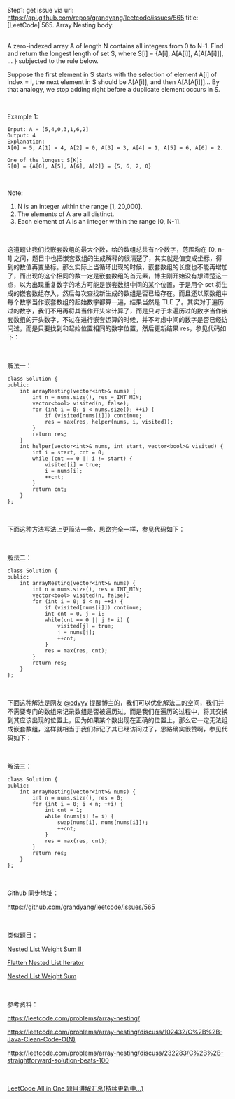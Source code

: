 Step1: get issue via url: https://api.github.com/repos/grandyang/leetcode/issues/565 
 title:[LeetCode] 565. Array Nesting 
 body:  
  

A zero-indexed array A of length N contains all integers from 0 to N-1. Find and return the longest length of set S, where S[i] = {A[i], A[A[i]], A[A[A[i]]], ... } subjected to the rule below.

Suppose the first element in S starts with the selection of element A[i] of index = i, the next element in S should be A[A[i]], and then A[A[A[i]]]… By that analogy, we stop adding right before a duplicate element occurs in S.

 

Example 1:
    
    
    Input: A = [5,4,0,3,1,6,2]
    Output: 4
    Explanation: 
    A[0] = 5, A[1] = 4, A[2] = 0, A[3] = 3, A[4] = 1, A[5] = 6, A[6] = 2.
    
    One of the longest S[K]:
    S[0] = {A[0], A[5], A[6], A[2]} = {5, 6, 2, 0}
    

 

Note:

  1. N is an integer within the range [1, 20,000].
  2. The elements of A are all distinct.
  3. Each element of A is an integer within the range [0, N-1].



 

这道题让我们找嵌套数组的最大个数，给的数组总共有n个数字，范围均在 [0, n-1] 之间，题目中也把嵌套数组的生成解释的很清楚了，其实就是值变成坐标，得到的数值再变坐标。那么实际上当循环出现的时候，嵌套数组的长度也不能再增加了，而出现的这个相同的数一定是嵌套数组的首元素，博主刚开始没有想清楚这一点，以为出现重复数字的地方可能是嵌套数组中间的某个位置，于是用个 set 将生成的嵌套数组存入，然后每次查找新生成的数组是否已经存在。而且还以原数组中每个数字当作嵌套数组的起始数字都算一遍，结果当然是 TLE 了。其实对于遍历过的数字，我们不用再将其当作开头来计算了，而是只对于未遍历过的数字当作嵌套数组的开头数字，不过在进行嵌套运算的时候，并不考虑中间的数字是否已经访问过，而是只要找到和起始位置相同的数字位置，然后更新结果 res，参见代码如下：

 

解法一：
    
    
    class Solution {
    public:
        int arrayNesting(vector<int>& nums) {
            int n = nums.size(), res = INT_MIN;
            vector<bool> visited(n, false);
            for (int i = 0; i < nums.size(); ++i) {
                if (visited[nums[i]]) continue;
                res = max(res, helper(nums, i, visited));
            }
            return res;
        }
        int helper(vector<int>& nums, int start, vector<bool>& visited) {
            int i = start, cnt = 0;
            while (cnt == 0 || i != start) {
                visited[i] = true;
                i = nums[i];
                ++cnt;
            }
            return cnt;
        }
    };

 

下面这种方法写法上更简洁一些，思路完全一样，参见代码如下：

 

解法二：
    
    
    class Solution {
    public:
        int arrayNesting(vector<int>& nums) {
            int n = nums.size(), res = INT_MIN;
            vector<bool> visited(n, false);
            for (int i = 0; i < n; ++i) {
                if (visited[nums[i]]) continue;
                int cnt = 0, j = i;
                while(cnt == 0 || j != i) {
                    visited[j] = true;
                    j = nums[j];
                    ++cnt;
                }
                res = max(res, cnt);
            }
            return res;
        }
    };

 

下面这种解法是网友 [@edyyy](https://www.cnblogs.com/grandyang/p/6932727.html#3761612) 提醒博主的，我们可以优化解法二的空间，我们并不需要专门的数组来记录数组是否被遍历过，而是我们在遍历的过程中，将其交换到其应该出现的位置上，因为如果某个数出现在正确的位置上，那么它一定无法组成嵌套数组，这样就相当于我们标记了其已经访问过了，思路确实很赞啊，参见代码如下：

 

解法三：
    
    
    class Solution {
    public:
        int arrayNesting(vector<int>& nums) {
            int n = nums.size(), res = 0;
            for (int i = 0; i < n; ++i) {
                int cnt = 1;
                while (nums[i] != i) {
                    swap(nums[i], nums[nums[i]]);
                    ++cnt;
                }
                res = max(res, cnt);
            }
            return res;
        }
    };

 

Github 同步地址：

<https://github.com/grandyang/leetcode/issues/565>

 

类似题目：

[Nested List Weight Sum II](http://www.cnblogs.com/grandyang/p/5615583.html)

[Flatten Nested List Iterator](http://www.cnblogs.com/grandyang/p/5358793.html) 

[Nested List Weight Sum](http://www.cnblogs.com/grandyang/p/5340305.html)

 

参考资料：

<https://leetcode.com/problems/array-nesting/>

<https://leetcode.com/problems/array-nesting/discuss/102432/C%2B%2B-Java-Clean-Code-O(N)>

<https://leetcode.com/problems/array-nesting/discuss/232283/C%2B%2B-straightforward-solution-beats-100>

 

[LeetCode All in One 题目讲解汇总(持续更新中...)](http://www.cnblogs.com/grandyang/p/4606334.html)
